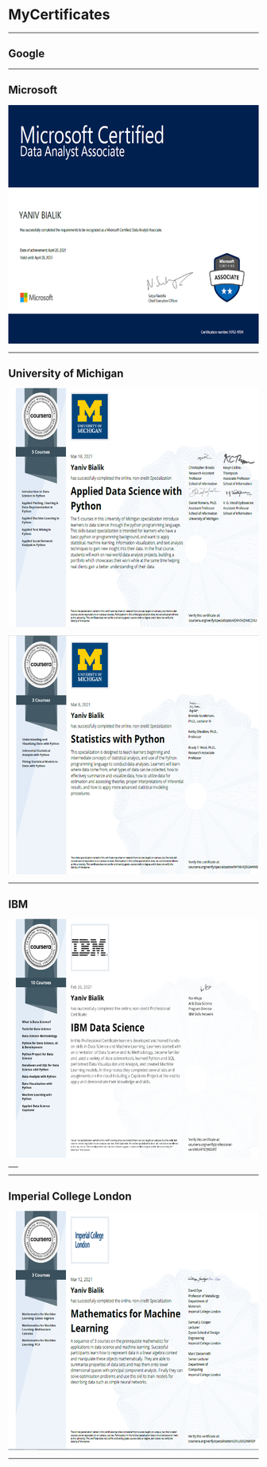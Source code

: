 # MyCertificates

***
## Google


***
## Microsoft 

<a href="https://github.com/Yanivv77/MyCertificate/blob/main/Microsoft%20Certified%20Data%20Analyst%20Associate/Microsoft_Certified_Professional_Certificate_0.pdf"><img src="https://github.com/Yanivv77/MyCertificate/blob/main/Microsoft%20Certified%20Data%20Analyst%20Associate/Microsoft%20Certified%20Data%20Analyst%20Associate.PNG?" alt="Illustration" width="720px" height="480px " /> </a>


***
## University of Michigan
<a href="https://github.com/Yanivv77/MyCertificate/blob/main/University%20of%20Michigan%20Applied%20Data%20Science%20with%20Python%20Specialization/Coursera%20D9H54ZN4CDXU.pdff"><img src="https://github.com/Yanivv77/MyCertificate/blob/main/University%20of%20Michigan%20Applied%20Data%20Science%20with%20Python%20Specialization/Applied%20Data%20Science%20with%20Python%20Specialization.PNG?" alt="Illustration" width="720px" height="480px"/></a>



<a href="https://github.com/Yanivv77/MyCertificate/blob/main/University%20of%20Michigan%20Statistics%20with%20Python%20Specialization/Coursera_WFK6HQ5G4WWB.pdf"><img src="https://github.com/Yanivv77/MyCertificate/blob/main/University%20of%20Michigan%20Statistics%20with%20Python%20Specialization/Statistics%20with%20Python%20Specialization.PNG?" alt="Illustration" width="720px" height="480px"/></a>


***
## IBM
<a href="https://github.com/Yanivv77/MyCertificate/blob/main/IBM%20Data%20Science%20Professional%20Certificate/Coursera_MUHT87J9DUPZ.pdf"><img src="https://github.com/Yanivv77/MyCertificate/blob/main/IBM%20Data%20Science%20Professional%20Certificate/IBM%20Data%20Science%20Professional%20Certificate.PNG?" alt="Illustration" width="720px" height="480px"/> &nbsp; &nbsp; &nbsp;</a>


***
## Imperial College London
<a href="https://github.com/Yanivv77/MyCertificate/blob/main/Imperial%20College%20Mathematics%20for%20Machine%20Learning%20Specialization/Coursera%202PLUDG3NKRZP.pdf"><img src="https://github.com/Yanivv77/MyCertificate/blob/main/Imperial%20College%20Mathematics%20for%20Machine%20Learning%20Specialization/Imperial%20College%20Mathematics%20for%20Machine%20Learning%20Specializatio.PNG?" alt="Illustration" width="720px" height="480px"/> </a>
***

